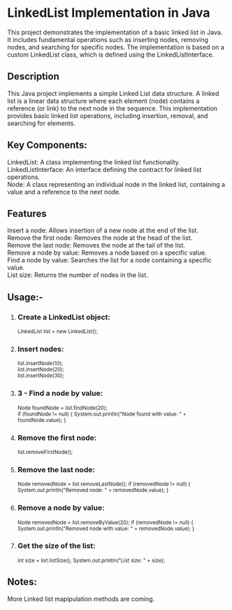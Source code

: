 # **LinkedList Implementation in Java** <br>
This project demonstrates the implementation of a basic linked list in Java. It includes fundamental operations such as inserting nodes, removing nodes, and searching for specific nodes.
The implementation is based on a custom LinkedList class, which is defined using the LinkedListInterface.<br>

## **Description**<br>
This Java project implements a simple Linked List data structure. A linked list is a linear data structure where each element (node) contains a reference (or link) to the next node in the sequence. 
This implementation provides basic linked list operations, including insertion, removal, and searching for elements.<br>

## **Key Components:**<br>
LinkedList: A class implementing the linked list functionality.<br>
LinkedListInterface: An interface defining the contract for linked list operations.<br>
Node: A class representing an individual node in the linked list, containing a value and a reference to the next node.<br>
## **Features** <br>
Insert a node: Allows insertion of a new node at the end of the list.<br>
Remove the first node: Removes the node at the head of the list.<br>
Remove the last node: Removes the node at the tail of the list.<br>
Remove a node by value: Removes a node based on a specific value.<br>
Find a node by value: Searches the list for a node containing a specific value.<br>
List size: Returns the number of nodes in the list.<br>

## **Usage:-**<br>


1. ### Create a LinkedList object: <br>
    <sub>LinkedList list = new LinkedList();<br></sub>

2. ### Insert nodes:<br>
    <sub>list.insertNode(10);<br>
list.insertNode(20);<br>
list.insertNode(30);<br></sub>

3. ### 3 - Find a node by value:<br>
   <sub>Node foundNode = list.findNode(20);<br>
if (foundNode != null) {
    System.out.println("Node found with value: " + foundNode.value);
}</sub>
4. ### Remove the first node:
    <sub>list.removeFirstNode();</sub>
5. ### Remove the last node:
    <sub>Node removedNode = list.removeLastNode();
if (removedNode != null) {
    System.out.println("Removed node: " + removedNode.value);
}</sub>
6. ### Remove a node by value:
    <sub>Node removedNode = list.removeByValue(20);
if (removedNode != null) {
    System.out.println("Removed node with value: " + removedNode.value);
}</sub>
7. ### Get the size of the list:
    <sub>int size = list.listSize();
System.out.println("List size: " + size);</sub>
## **Notes:**
More Linked list mapipulation methods are coming. 
